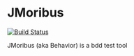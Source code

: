 JMoribus
========
[![Build Status](https://travis-ci.org/Eernie/JMoribus.svg?branch=develop)](https://travis-ci.org/Eernie/JMoribus)

JMoribus (aka Behavior) is a bdd test tool
